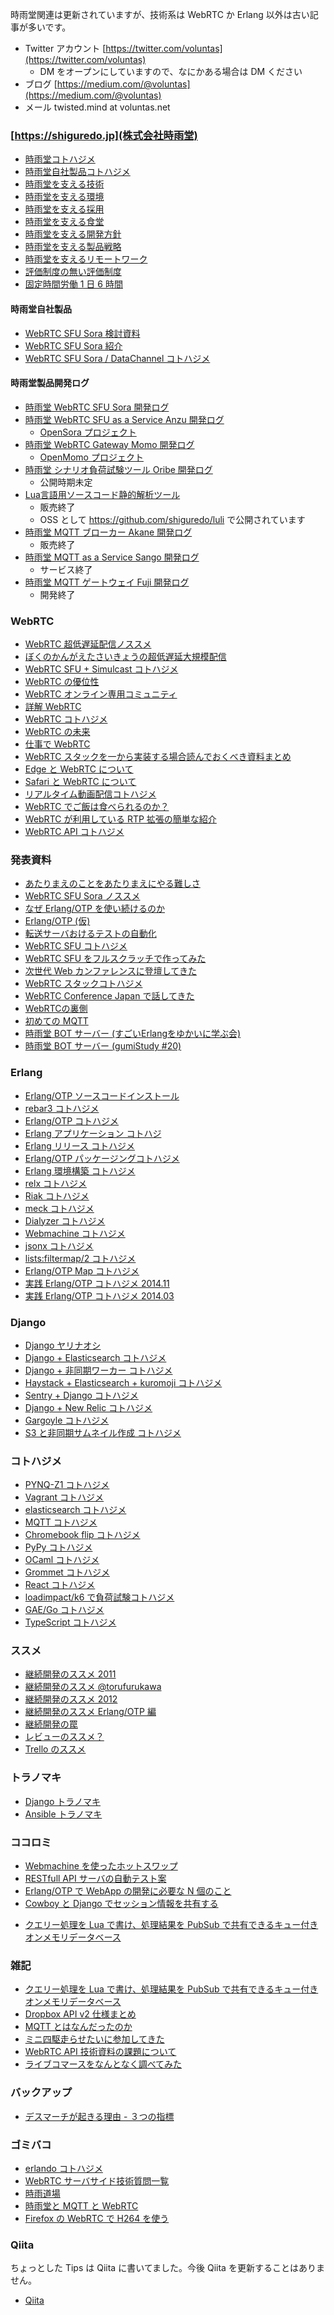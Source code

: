 時雨堂関連は更新されていますが、技術系は WebRTC か Erlang 以外は古い記事が多いです。

* Twitter アカウント [https://twitter.com/voluntas](https://twitter.com/voluntas)
    * DM をオープンにしていますので、なにかある場合は DM ください
* ブログ [https://medium.com/@voluntas](https://medium.com/@voluntas)
* メール twisted.mind at voluntas.net

### [https://shiguredo.jp](株式会社時雨堂)

* [時雨堂コトハジメ](https://gist.github.com/voluntas/8183054)
* [時雨堂自社製品コトハジメ](https://gist.github.com/voluntas/c02523bbfb22f70387092ba44b0ad40d)
* [時雨堂を支える技術](https://gist.github.com/voluntas/6308998)
* [時雨堂を支える環境](https://gist.github.com/voluntas/6333304)
* [時雨堂を支える採用](https://gist.github.com/voluntas/9306271)
* [時雨堂を支える食堂](https://gist.github.com/voluntas/565dce2e7fd803a61340)
* [時雨堂を支える開発方針](https://gist.github.com/voluntas/cb7158f9813f9d7fed34)
* [時雨堂を支える製品戦略](https://gist.github.com/voluntas/a0d15830ef0ac55ed46e)
* [時雨堂を支えるリモートワーク](https://gist.github.com/voluntas/56dec5d892a588c687c63bbbb1e0cbfa)
* [評価制度の無い評価制度](https://gist.github.com/voluntas/4f90a626adae624d8c23)
* [固定時間労働 1 日 6 時間](https://gist.github.com/voluntas/85a6a7b5fcacbab72cd342a4056d8cfd)

#### 時雨堂自社製品

* [WebRTC SFU Sora 検討資料](https://gist.github.com/voluntas/171ac9ee2ea6377586876602a41decff)
* [WebRTC SFU Sora 紹介](https://gist.github.com/voluntas/5f3cf1049ee2710401e8bc3ecde4613e)
* [WebRTC SFU Sora / DataChannel コトハジメ](https://gist.github.com/voluntas/80bd7ed7f483ee4c5b3673369f6ed9bd)

#### 時雨堂製品開発ログ

* [時雨堂 WebRTC SFU Sora 開発ログ](https://gist.github.com/voluntas/e914aa245fc26f3133c2)
* [時雨堂 WebRTC SFU as a Service Anzu 開発ログ](https://gist.github.com/voluntas/f75d526173cb5d15a079)
    - [OpenSora プロジェクト](https://gist.github.com/voluntas/99bfcefc3b63f481941ae91584916a79)
* [時雨堂 WebRTC Gateway Momo 開発ログ](https://gist.github.com/voluntas/abc85b9902920c5ce9c1)
    - [OpenMomo プロジェクト](https://gist.github.com/voluntas/51c67d0d8ce7af9f24655cee4d7dd253)
* [時雨堂 シナリオ負荷試験ツール Oribe 開発ログ](https://gist.github.com/voluntas/5c9e0f778e36c1e934e83611a94ffdfa)
   * 公開時期未定
* [Lua言語用ソースコード静的解析ツール](https://gist.github.com/voluntas/8301665)
    * 販売終了
    * OSS として https://github.com/shiguredo/luli で公開されています
* [時雨堂 MQTT ブローカー Akane 開発ログ](https://gist.github.com/voluntas/558fea1445253e6dc6c2)
    * 販売終了
* [時雨堂 MQTT as a Service Sango 開発ログ](https://gist.github.com/voluntas/b5ae2c8e554dc1a70f0b)
    * サービス終了
* [時雨堂 MQTT ゲートウェイ Fuji 開発ログ](https://gist.github.com/voluntas/23132cd3848af5b3ee1e)
    * 開発終了

### WebRTC

* [WebRTC 超低遅延配信ノススメ](https://gist.github.com/voluntas/5ef396fe64c06f9563243e034c9eafd7)
* [ぼくのかんがえたさいきょうの超低遅延大規模配信](https://gist.github.com/voluntas/0eb505cb5d53fefec6708aa93fd2410d)
* [WebRTC SFU \+ Simulcast コトハジメ](https://gist.github.com/voluntas/9d8a04ea62251b9d51fa2d83cb263f12)
* [WebRTC の優位性](https://gist.github.com/voluntas/0715fc2ea27a49c2afd2ae80624ba3d2)
* [WebRTC オンライン専用コミュニティ](https://gist.github.com/voluntas/3849d9881d97ea0bb403a2122f0e4a31)
* [詳解 WebRTC](https://gist.github.com/voluntas/a9dc017ea85aea5ffb7db73af5c6b4f9)
* [WebRTC コトハジメ](https://gist.github.com/voluntas/67e5a26915751226fdcf)
* [WebRTC の未来](https://gist.github.com/voluntas/59a135343538c290e515)
* [仕事で WebRTC](https://gist.github.com/voluntas/379e48807635ed18ebdbcedd5f3beefa)
* [WebRTC スタックを一から実装する場合読んでおくべき資料まとめ](https://gist.github.com/voluntas/193ab447d387532a659d3ede9ab7678f)
* [Edge と WebRTC について](https://gist.github.com/voluntas/f174b402f91e63eb84368f929c2289bf)
* [Safari と WebRTC について](https://gist.github.com/voluntas/af937c1fd353e6f677e155b53d661807)
* [リアルタイム動画配信コトハジメ](https://gist.github.com/voluntas/076fee77f30a0ca7a9b9)
* [WebRTC でご飯は食べられるのか？](https://gist.github.com/voluntas/fa6994ac4af65c04b88a1dc5a3abf639)
* [WebRTC が利用している RTP 拡張の簡単な紹介](https://gist.github.com/voluntas/b0e73348181ab96f1d47c6f3ff3f1dc1)
* [WebRTC API コトハジメ](https://gist.github.com/voluntas/a31de1837f733933e587bb144c4d50a5)

### 発表資料

- [あたりまえのことをあたりまえにやる難しさ](https://gist.github.com/voluntas/08671d717290a6f63cddd95052a33a86)
- [WebRTC SFU Sora ノススメ](https://gist.github.com/voluntas/0d6621d15947a24e710b0610093a5d20)
- [なぜ Erlang/OTP を使い続けるのか](https://gist.github.com/voluntas/81ab2fe15372c9c67f3e0b12b3f534fa)
- [Erlang/OTP \(仮\)](https://gist.github.com/voluntas/b94b8e090e34da13f1e36bff13ab6320)
- [転送サーバおけるテストの自動化](https://gist.github.com/voluntas/20f4442544f3ce7f80f1)
- [WebRTC SFU コトハジメ](https://gist.github.com/voluntas/4d2bd3e878965bdd747a)
- [WebRTC SFU をフルスクラッチで作ってみた](https://gist.github.com/voluntas/926bc137181ea208799d)
- [次世代 Web カンファレンスに登壇してきた](https://gist.github.com/voluntas/f59b97efa10c3de6eb32)
- [WebRTC スタックコトハジメ](https://gist.github.com/voluntas/6fcece7f424607c957d5)
- [WebRTC Conference Japan で話してきた](https://gist.github.com/voluntas/4bfce5ba4479bd25d4cd)
- [WebRTCの裏側](https://gist.github.com/voluntas/975bfa230e513d146965)
- [初めての MQTT](https://gist.github.com/voluntas/89000a06a7b79f1230ab)
- [時雨堂 BOT サーバー (すごいErlangをゆかいに学ぶ会)](https://gist.github.com/voluntas/cae671638cd104d05719)
- [時雨堂 BOT サーバー (gumiStudy #20)](https://gist.github.com/voluntas/93ef96fb019ae73076d2)


### Erlang

* [Erlang/OTP ソースコードインストール](https://gist.github.com/voluntas/303d0ca6cfe3869497a8da37f143f946)
* [rebar3 コトハジメ](https://gist.github.com/voluntas/9d5da907cd0ef1458d0c)
* [Erlang/OTP コトハジメ](https://gist.github.com/voluntas/7278561)
* [Erlang アプリケーション コトハジ](https://gist.github.com/4243802)
* [Erlang リリース コトハジメ](https://gist.github.com/4243786)
* [Erlang/OTP パッケージングコトハジメ](https://gist.github.com/voluntas/eaf81f0e07080d9ec95f)
* [Erlang 環境構築 コトハジメ](https://gist.github.com/4243809)
* [relx コトハジメ](https://gist.github.com/voluntas/d0618b55d641a2e968d6)
* [Riak コトハジメ](https://gist.github.com/4243797)
* [meck コトハジメ](https://gist.github.com/4243779)
* [Dialyzer コトハジメ](https://gist.github.com/4291571)
* [Webmachine コトハジメ](https://gist.github.com/4363064)
* [jsonx コトハジメ](https://gist.github.com/voluntas/5429164)
* [lists:filtermap/2 コトハジメ](https://gist.github.com/voluntas/5507279)
* [Erlang/OTP Map コトハジメ](https://gist.github.com/voluntas/7218024)
* [実践 Erlang/OTP コトハジメ 2014\.11](https://gist.github.com/voluntas/8911384)
* [実践 Erlang/OTP コトハジメ 2014.03](https://gist.github.com/voluntas/8911384)

### Django

* [Django ヤリナオシ](https://gist.github.com/voluntas/eb99619b36c056437dcdc906b5b38313)
* [Django + Elasticsearch コトハジメ](https://gist.github.com/voluntas/21759d5c45aacc0e6656)
* [Django + 非同期ワーカー コトハジメ](https://gist.github.com/voluntas/6662731)
* [Haystack + Elasticsearch + kuromoji コトハジメ](https://gist.github.com/voluntas/6739918)
* [Sentry + Django コトハジメ](https://gist.github.com/voluntas/6937403)
* [Django + New Relic コトハジメ](https://gist.github.com/voluntas/7278351)
* [Gargoyle コトハジメ](https://gist.github.com/voluntas/6979278)
* [S3 と非同期サムネイル作成 コトハジメ](https://gist.github.com/voluntas/7002085)

### コトハジメ

* [PYNQ\-Z1 コトハジメ](https://gist.github.com/voluntas/ef64fc22a6fccce01cfb172298b05e4e)
* [Vagrant コトハジメ](https://gist.github.com/voluntas/5525719)
* [elasticsearch コトハジメ](https://gist.github.com/voluntas/5389474)
* [MQTT コトハジメ](https://gist.github.com/voluntas/8238751)
* [Chromebook flip コトハジメ](https://gist.github.com/voluntas/1f4a0309755ff9a4ff22)
* [PyPy コトハジメ](https://gist.github.com/voluntas/a05f50242e56cad03415)
* [OCaml コトハジメ](https://gist.github.com/voluntas/7bf4badea43d6120886d1c16341847b1)
* [Grommet コトハジメ](https://gist.github.com/voluntas/38b33f23349e52cdd34ee301c285fae5)
* [React コトハジメ](https://gist.github.com/voluntas/14303cbf0a1a5fb47ac58c2682bfa877)
* [loadimpact/k6 で負荷試験コトハジメ](https://gist.github.com/voluntas/f5ca94cb0ebbcde4a4cea5f305c59fba)
* [GAE/Go コトハジメ](https://gist.github.com/voluntas/892570de9c38e9b3a4170c5728ba72ed)
* [TypeScript コトハジメ](https://gist.github.com/voluntas/107a764f1830fb8afd987dce5e0e88cd)

### ススメ

* [継続開発のススメ 2011](https://gist.github.com/voluntas/4722456)
* [継続開発のススメ @torufurukawa](https://gist.github.com/voluntas/4722489)
* [継続開発のススメ 2012](https://gist.github.com/voluntas/4722415)
* [継続開発のススメ Erlang/OTP 編](https://gist.github.com/9ee65f0dfa9b7dd78fde)
* [継続開発の罠](https://gist.github.com/4385569)
* [レビューのススメ？](https://gist.github.com/73efe2f36ac1513c02a8)
* [Trello のススメ](https://gist.github.com/voluntas/7177552)

### トラノマキ

* [Django トラノマキ](https://gist.github.com/voluntas/6855579)
* [Ansible トラノマキ](https://gist.github.com/voluntas/7844901)

### ココロミ

* [Webmachine を使ったホットスワップ](https://gist.github.com/voluntas/5002689)
* [RESTfull API サーバの自動テスト案](https://gist.github.com/voluntas/5048580)
* [Erlang/OTP で WebApp の開発に必要な N 個のこと](https://gist.github.com/voluntas/6505339)
* [Cowboy と Django でセッション情報を共有する](https://gist.github.com/voluntas/dfaea3f93e13acdba212)
- [クエリー処理を Lua で書け、処理結果を PubSub で共有できるキュー付きオンメモリデータベース](https://gist.github.com/voluntas/00fb5f5c13010232aea3)

### 雑記

* [クエリー処理を Lua で書け、処理結果を PubSub で共有できるキュー付きオンメモリデータベース](https://gist.github.com/voluntas/00fb5f5c13010232aea3)
* [Dropbox API v2 仕様まとめ](https://gist.github.com/voluntas/fe9394ce56ef4a305aa14168c09a3991)
* [MQTT とはなんだったのか](https://gist.github.com/voluntas/e0a90f3e22316144ed3a)
* [ミニ四駆走らせたいに参加してきた](https://gist.github.com/voluntas/ce31d3b40ab0610862e5)
* [WebRTC API 技術資料の課題について](https://gist.github.com/voluntas/5fa29848876a7f25f118f7f3905d0f15)
* [ライブコマースをなんとなく調べてみた](https://gist.github.com/voluntas/11e27341147be8a44d49d8ab925a1cb2)

### バックアップ

* [デスマーチが起きる理由 \- ３つの指標](https://gist.github.com/voluntas/9c1d9d51e86a853fed6889f743a12145)

### ゴミバコ

* [erlando コトハジメ](https://gist.github.com/4525147)
* [WebRTC サーバサイド技術質問一覧](https://gist.github.com/voluntas/02b1234664efa10c82d3)
* [時雨道場](https://gist.github.com/voluntas/6831251)
* [時雨堂と MQTT と WebRTC](https://gist.github.com/voluntas/b97d1544ee7205823f00)
* [Firefox の WebRTC で H264 を使う](https://gist.github.com/voluntas/a85b626f3a2702866711)

### Qiita

ちょっとした Tips は Qiita に書いてました。今後 Qiita を更新することはありません。

* [Qiita](http://qiita.com/voluntas)

